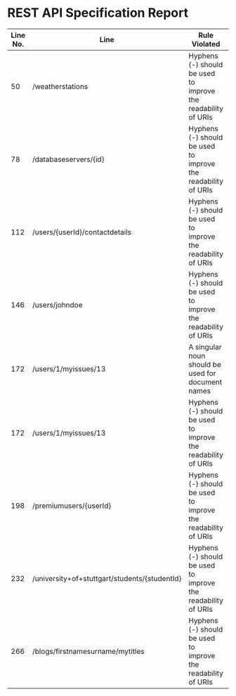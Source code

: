 REST API Specification Report
=============================
| Line No. | Line                                          | Rule Violated                                                 | Category | Severity | Rule Type | Software Quality Attributes    | Improvement Suggestion                                 |
| -------- | --------------------------------------------- | ------------------------------------------------------------- | -------- | -------- | --------- | ------------------------------ | ------------------------------------------------------ |
| 50       | /weatherstations                              | Hyphens (-) should be used to improve the readability of URIs | URIS     | ERROR    | STATIC    | COMPATIBILITY, MAINTAINABILITY | Use hyphens to improve the readability of the segments |
| 78       | /databaseservers/{id}                         | Hyphens (-) should be used to improve the readability of URIs | URIS     | ERROR    | STATIC    | COMPATIBILITY, MAINTAINABILITY | Use hyphens to improve the readability of the segments |
| 112      | /users/{userId}/contactdetails                | Hyphens (-) should be used to improve the readability of URIs | URIS     | ERROR    | STATIC    | COMPATIBILITY, MAINTAINABILITY | Use hyphens to improve the readability of the segments |
| 146      | /users/johndoe                                | Hyphens (-) should be used to improve the readability of URIs | URIS     | ERROR    | STATIC    | COMPATIBILITY, MAINTAINABILITY | Use hyphens to improve the readability of the segments |
| 172      | /users/1/myissues/13                          | A singular noun should be used for document names             | URIS     | ERROR    | STATIC    | USABILITY, MAINTAINABILITY     | Use singular nouns for document names                  |
| 172      | /users/1/myissues/13                          | Hyphens (-) should be used to improve the readability of URIs | URIS     | ERROR    | STATIC    | COMPATIBILITY, MAINTAINABILITY | Use hyphens to improve the readability of the segments |
| 198      | /premiumusers/{userId}                        | Hyphens (-) should be used to improve the readability of URIs | URIS     | ERROR    | STATIC    | COMPATIBILITY, MAINTAINABILITY | Use hyphens to improve the readability of the segments |
| 232      | /university+of+stuttgart/students/{studentId} | Hyphens (-) should be used to improve the readability of URIs | URIS     | ERROR    | STATIC    | COMPATIBILITY, MAINTAINABILITY | Use hyphens to improve the readability of the segments |
| 266      | /blogs/firstnamesurname/mytitles              | Hyphens (-) should be used to improve the readability of URIs | URIS     | ERROR    | STATIC    | COMPATIBILITY, MAINTAINABILITY | Use hyphens to improve the readability of the segments |